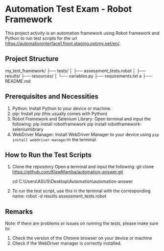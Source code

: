 # Automation Test Exam - Robot Framework

This project activity is an automation framework using Robot framework and Python to run test scripts for the url https://automationinterface1.front.staging.optimy.net/en/.

## Project Structure

my_test_framework/
├── tests/
│   ├── assessment_tests.robot
│   ├── results/
├── resources/
│   └── variables.py
├── requirements.txt         a
├── README.md
                
 
## Prerequisites and Necessities

1. Python: Install Python to your device or machine.
2. pip: Install pip (this usually comes with Python)
3. Robot Framework and Selenium Library: Open terminal and input the following:
	pip install robotframework
	pip install robotframework-seleniumlibrary
4. WebDriver Manager: Install WebDriver Manager to your device using `pip install webdriver-manager`in the terminal.

## How to Run the Test Scripts
1. Clone the repository
   Open a terminal and input the following:
	git clone https://github.com/KlawMamba/automation-answer.git

	cd C:\Users\ASUS\Desktop\Automation\automation-answer
2. To run the test script, use this in the terminal with the corresponding name:
    robot -d results assessment_tests.robot

## Remarks
Note: If there are problems or issues on running the tests, please make sure to:
1. Check the version of the Chrome browser on your device or machine
2. Check if the WebDriver manager is correctly installed.


